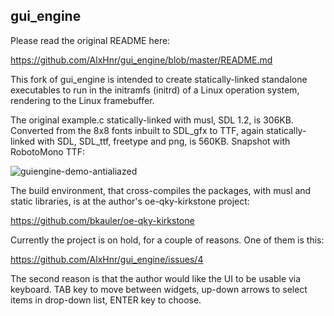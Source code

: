 ## gui_engine

Please read the original README here:

https://github.com/AlxHnr/gui_engine/blob/master/README.md

This fork of gui_engine is intended to create statically-linked standalone executables to run in the initramfs (initrd) of a Linux operation system, rendering to the Linux framebuffer.

The original example.c statically-linked with musl, SDL 1.2, is 306KB.
Converted from the 8x8 fonts inbuilt to SDL_gfx to TTF, again statically-linked with SDL, SDL_ttf, freetype and png, is 560KB. Snapshot with RobotoMono TTF:

![guiengine-demo-antialiazed](https://user-images.githubusercontent.com/4200448/213896216-9cf12d37-3439-45f6-ab30-a884b27d1b42.png)

The build environment, that cross-compiles the packages, with musl and static libraries, is at the author's oe-qky-kirkstone project:

https://github.com/bkauler/oe-qky-kirkstone

Currently the project is on hold, for a couple of reasons. One of them is this:

https://github.com/AlxHnr/gui_engine/issues/4

The second reason is that the author would like the UI to be usable via keyboard. TAB key to move between widgets, up-down arrows to select items in drop-down list, ENTER key to choose.

